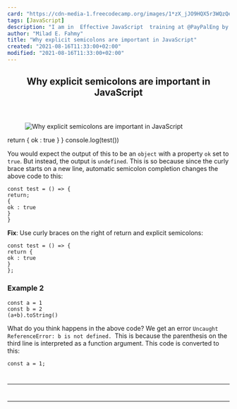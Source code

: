```yaml
---
card: "https://cdn-media-1.freecodecamp.org/images/1*zX_jJO9HQX5r3WQzQe6xNQ.png"
tags: [JavaScript]
description: "I am in  Effective JavaScript  training at @PayPalEng by Doug"
author: "Milad E. Fahmy"
title: "Why explicit semicolons are important in JavaScript"
created: "2021-08-16T11:33:00+02:00"
modified: "2021-08-16T11:33:00+02:00"
---
```

<div class="site-wrapper">
<main id="site-main" class="site-main outer">
<div class="inner">
<article class="post-full post tag-javascript tag-web-development tag-programming tag-software-development tag-technology ">
<header class="post-full-header">
<h1 class="post-full-title">Why explicit semicolons are important in JavaScript</h1>
</header>
<figure class="post-full-image">
<picture>
<source media="(max-width: 700px)" sizes="1px" srcset="data:image/gif;base64,R0lGODlhAQABAIAAAAAAAP///yH5BAEAAAAALAAAAAABAAEAAAIBRAA7 1w">
<source media="(min-width: 701px)" sizes="(max-width: 800px) 400px,
(max-width: 1170px) 700px,
1400px" srcset="https://cdn-media-1.freecodecamp.org/images/1*zX_jJO9HQX5r3WQzQe6xNQ.png 300w,
https://cdn-media-1.freecodecamp.org/images/1*zX_jJO9HQX5r3WQzQe6xNQ.png 600w,
https://cdn-media-1.freecodecamp.org/images/1*zX_jJO9HQX5r3WQzQe6xNQ.png 1000w,
https://cdn-media-1.freecodecamp.org/images/1*zX_jJO9HQX5r3WQzQe6xNQ.png 2000w">
<img onerror="this.style.display='none'" src="https://cdn-media-1.freecodecamp.org/images/1*zX_jJO9HQX5r3WQzQe6xNQ.png" alt="Why explicit semicolons are important in JavaScript">
</picture>
</figure>
<section class="post-full-content">
<div class="post-content">
return
{
ok : true
}
}
console.log(test())</code></pre><p>You would expect the output of this to be an <code>object</code> with a property <code>ok</code> set to <code>true</code>. But instead, the output is <code>undefined</code>. This is so because since the curly brace starts on a new line, automatic semicolon completion changes the above code to this:</p><pre><code class="language-javascript">const test = () =&gt; {
return;
{
ok : true
}
}</code></pre><p><strong>Fix</strong>: Use curly braces on the right of return and explicit semicolons:</p><pre><code class="language-javascript">const test = () =&gt; {
return {
ok : true
}
};</code></pre><h3 id="example-2">Example 2</h3><pre><code class="language-javascript">const a = 1
const b = 2
(a+b).toString()</code></pre><p>What do you think happens in the above code? We get an error <code>Uncaught ReferenceError: b is not defined. </code>This is because the parenthesis on the third line is interpreted as a function argument. This code is converted to this:</p><pre><code class="language-javascript">const a = 1;
</div>
<hr>
<hr>
</section>
</article>
</div>
</main>
</div>
<!-- Google Tag Manager (noscript) -->
<!-- End Google Tag Manager (noscript) -->
